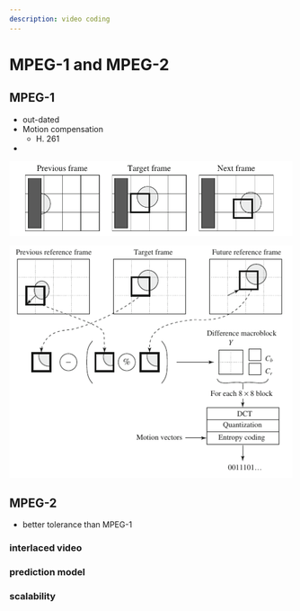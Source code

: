 ```yaml
---
description: video coding
---
```


# MPEG-1 and MPEG-2

## MPEG-1

* out-dated
* Motion compensation
  * H. 261
* 
![bi-direction search](../.gitbook/assets/image%20%2835%29.png)

![% in figure is represented as &quot;average&quot;](../.gitbook/assets/image%20%2817%29.png)

## MPEG-2

* better tolerance than MPEG-1

### interlaced video

### prediction model

### scalability






